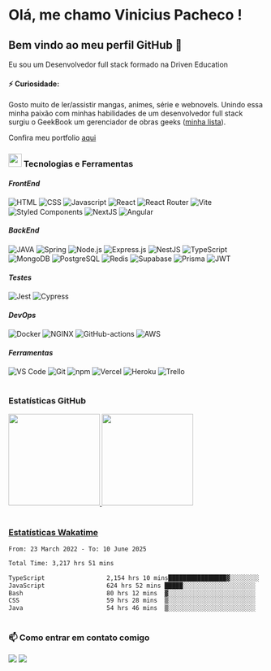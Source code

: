 # Olá, me chamo Vinicius Pacheco !

## Bem vindo ao meu perfil GitHub 👋

Eu sou um Desenvolvedor full stack formado na Driven Education

#### ⚡ Curiosidade:

Gosto muito de ler/assistir mangas, animes, série e webnovels. Unindo essa minha paixão com minhas habilidades de um desenvolvedor full stack surgiu o GeekBook um gerenciador de obras geeks ([minha lista](https://geek-book.vercel.app/shared/xPqn2OxDl)).

Confira meu portfolio [aqui](https://portfolio-thvinicius.vercel.app/)

### <img width="26" src="https://media1.giphy.com/media/IauL6LvGNlT3ffhcqq/giphy.gif"> Tecnologias e Ferramentas

#### _FrontEnd_

<div>
  <img align="center" title="HTML" alt="HTML" src="https://img.shields.io/badge/html5-%23E34F26.svg?style=for-the-badge&logo=html5&logoColor=white" />
  <img align="center" title="CSS" alt="CSS" src="https://img.shields.io/badge/css3-%231572B6.svg?style=for-the-badge&logo=css3&logoColor=white" />
  <img align="center" title="Javascript" alt="Javascript" src="https://img.shields.io/badge/javascript-%23323330.svg?style=for-the-badge&logo=javascript&logoColor=%23F7DF1E" />
  <img align="center" title="React" alt="React" src="https://img.shields.io/badge/react-%2320232a.svg?style=for-the-badge&logo=react&logoColor=%2361DAFB" />
  <img align="center" title="React Router" alt="React Router" src="https://img.shields.io/badge/React_Router-CA4245?style=for-the-badge&logo=react-router&logoColor=white" />
  <img align="center" title="Vite" alt="Vite" src="https://img.shields.io/badge/vite-%23646CFF.svg?style=for-the-badge&logo=vite&logoColor=white" />
  <img align="center" title="Styled Components" alt="Styled Components" src="https://img.shields.io/badge/styled--components-DB7093?style=for-the-badge&logo=styled-components&logoColor=white" />
  <img align="center" title="NextJS" alt="NextJS" src="https://img.shields.io/badge/Next-black?style=for-the-badge&logo=next.js&logoColor=white" />
  <img align="center" title="Angular" alt="Angular" src="https://img.shields.io/badge/angular-%23DD0031.svg?style=for-the-badge&logo=angular&logoColor=white" />
</div>

#### _BackEnd_

<div  >
  <img align="center" title="JAVA" alt="JAVA" src="https://img.shields.io/badge/java-%23ED8B00.svg?style=for-the-badge&logo=java&logoColor=white" />
  <img align="center" title="Spring" alt="Spring" src="https://img.shields.io/badge/spring-%236DB33F.svg?style=for-the-badge&logo=spring&logoColor=white" />
  <img align="center" title="Node.js" alt="Node.js" src="https://img.shields.io/badge/node.js-6DA55F?style=for-the-badge&logo=node.js&logoColor=white" />
  <img align="center" title="Express.js" alt="Express.js" src="https://img.shields.io/badge/express.js-%23404d59.svg?style=for-the-badge&logo=express&logoColor=%2361DAFB" />
  <img align="center" title="NestJS" alt="NestJS" src="https://img.shields.io/badge/nestjs-%23E0234E.svg?style=for-the-badge&logo=nestjs&logoColor=white" />
  <img align="center" title="TypeScript" alt="TypeScript" src="https://img.shields.io/badge/typescript-%23007ACC.svg?style=for-the-badge&logo=typescript&logoColor=white" />
  <img align="center" title="MongoDB" alt="MongoDB" src="https://img.shields.io/badge/MongoDB-%234ea94b.svg?style=for-the-badge&logo=mongodb&logoColor=white" />
  <img align="center" title="PostgreSQL" alt="PostgreSQL" src="https://img.shields.io/badge/redis-%23DD0031.svg?style=for-the-badge&logo=redis&logoColor=white" />
  <img align="center" title="Redis" alt="Redis" src="https://img.shields.io/badge/postgres-%23316192.svg?style=for-the-badge&logo=postgresql&logoColor=white" />
  <img align="center" title="Supabase" alt="Supabase" src="https://img.shields.io/badge/Supabase-3ECF8E?style=for-the-badge&logo=supabase&logoColor=white" />
  <img align="center" title="Prisma" alt="Prisma" src="https://img.shields.io/badge/Prisma-3982CE?style=for-the-badge&logo=Prisma&logoColor=white" />
  <img align="center" title="JWT" alt="JWT" src="https://img.shields.io/badge/JWT-black?style=for-the-badge&logo=JSON%20web%20tokens" />
</div>

#### _Testes_

<div>
    <img align="center" title="Jest" alt="Jest" src="https://img.shields.io/badge/-jest-%23C21325?style=for-the-badge&logo=jest&logoColor=white" />
    <img align="center" title="Cypress" alt="Cypress" src="https://img.shields.io/badge/-cypress-%23E5E5E5?style=for-the-badge&logo=cypress&logoColor=058a5e" />
</div>

#### _DevOps_

<div>
  <img align="center" title="Docker" alt="Docker" src="https://img.shields.io/badge/docker-%230db7ed.svg?style=for-the-badge&logo=docker&logoColor=white" />
  <img align="center" title="NGINX" alt="NGINX" src="https://img.shields.io/badge/nginx-%23009639.svg?style=for-the-badge&logo=nginx&logoColor=white" />
  <img align="center" title="GitHub-actions" alt="GitHub-actions" src="https://img.shields.io/badge/github%20actions-%232671E5.svg?style=for-the-badge&logo=githubactions&logoColor=white" />
  <img align="center" title="AWS" alt="AWS" src="https://img.shields.io/badge/AWS-%23FF9900.svg?style=for-the-badge&logo=amazon-aws&logoColor=white" />
</div>

#### _Ferramentas_

<div>
  <img align="center" title="VS Code" alt="VS Code" src="https://img.shields.io/badge/Visual%20Studio-5C2D91.svg?style=for-the-badge&logo=visual-studio&logoColor=white" />
  <img align="center" title="Git" alt="Git" src="https://img.shields.io/badge/git-%23F05033.svg?style=for-the-badge&logo=git&logoColor=white" />
  <img align="center" title="npm" alt="npm" src="https://img.shields.io/badge/NPM-%23000000.svg?style=for-the-badge&logo=npm&logoColor=white" />
  <img align="center" title="Vercel" alt="Vercel" src="https://img.shields.io/badge/vercel-%23000000.svg?style=for-the-badge&logo=vercel&logoColor=white" />
  <img align="center" title="Heroku" alt="Heroku" src="https://img.shields.io/badge/heroku-%23430098.svg?style=for-the-badge&logo=heroku&logoColor=white" />
  <img align="center" title="Trello" alt="Trello" src="https://img.shields.io/badge/Trello-%23026AA7.svg?style=for-the-badge&logo=Trello&logoColor=white" />
</div>

#

### Estatísticas GitHub

<div>
<a href="https://github.com/ThVinicius">
<img height="180em" src="https://github-readme-stats-thvinicius.vercel.app/api/top-langs/?username=ThVinicius&layout=compact&langs_count=7&theme=dracula&locale=pt-BR"/>
<img height="180em" src="https://github-readme-stats-thvinicius.vercel.app/api?username=ThVinicius&show_icons=true&theme=dracula&include_all_commits=true&count_private=true&locale=pt-BR"/>
</div>

#

### Estatísticas Wakatime

<!--START_SECTION:waka-->

```txt
From: 23 March 2022 - To: 10 June 2025

Total Time: 3,217 hrs 51 mins

TypeScript                 2,154 hrs 10 mins████████████████▓░░░░░░░░   66.94 %
JavaScript                 624 hrs 52 mins █████░░░░░░░░░░░░░░░░░░░░   19.42 %
Bash                       80 hrs 12 mins  ▓░░░░░░░░░░░░░░░░░░░░░░░░   02.49 %
CSS                        59 hrs 28 mins  ▒░░░░░░░░░░░░░░░░░░░░░░░░   01.85 %
Java                       54 hrs 46 mins  ▒░░░░░░░░░░░░░░░░░░░░░░░░   01.70 %
```

<!--END_SECTION:waka-->

#

### 📫 Como entrar em contato comigo

<div>
  <a href = "mailto:vinicioss9955@gmail.com"><img src="https://img.shields.io/badge/Gmail-D14836?style=for-the-badge&logo=gmail&logoColor=white" target="_blank"></a>
  <a href="https://www.linkedin.com/in/thvinicius" target="_blank"><img src="https://img.shields.io/badge/-LinkedIn-%230077B5?style=for-the-badge&logo=linkedin&logoColor=white" target="_blank"></a>
</div>

<!--
**ThVinicius/ThVinicius** is a ✨ _special_ ✨ repository because its `README.md` (this file) appears on your GitHub profile.

Here are some ideas to get you started:

- 🔭 I’m currently working on ...
- 🌱 I’m currently learning ...
- 👯 I’m looking to collaborate on ...
- 🤔 I’m looking for help with ...
- 💬 Ask me about ...
- 📫 How to reach me: ...
- 😄 Pronouns: ...
- ⚡ Fun fact: ...
-->
